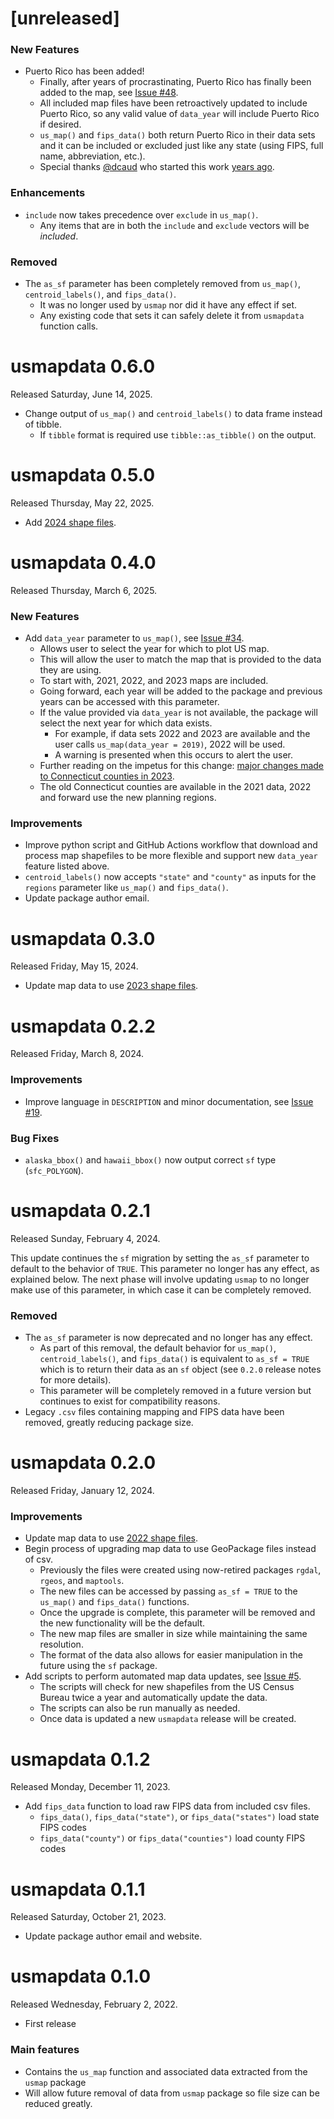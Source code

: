 # [unreleased]

### New Features
* Puerto Rico has been added!
  * Finally, after years of procrastinating, Puerto Rico has finally been added to the map, see [Issue #48](https://github.com/pdil/usmapdata/issues/48).
  * All included map files have been retroactively updated to include Puerto Rico, so any valid value of `data_year` will include Puerto Rico if desired.
  * `us_map()` and `fips_data()` both return Puerto Rico in their data sets and it can be included or excluded just like any state (using FIPS, full name, abbreviation, etc.).
  * Special thanks [@dcaud](https://github.com/dcaud) who started this work [years ago](https://github.com/pdil/usmap/pull/34).

### Enhancements
* `include` now takes precedence over `exclude` in `us_map()`.
  * Any items that are in both the `include` and `exclude` vectors will be _included_.

### Removed
* The `as_sf` parameter has been completely removed from `us_map()`, `centroid_labels()`, and `fips_data()`.
  * It was no longer used by `usmap` nor did it have any effect if set.
  * Any existing code that sets it can safely delete it from `usmapdata` function calls.

# usmapdata 0.6.0
Released Saturday, June 14, 2025.

* Change output of `us_map()` and `centroid_labels()` to data frame instead of tibble.
  * If `tibble` format is required use `tibble::as_tibble()` on the output.

# usmapdata 0.5.0
Released Thursday, May 22, 2025.

* Add [2024 shape files](https://www.census.gov/geographies/mapping-files/time-series/geo/cartographic-boundary.2024.html#list-tab-1883739534).

# usmapdata 0.4.0
Released Thursday, March 6, 2025.

### New Features
* Add `data_year` parameter to `us_map()`, see [Issue #34](https://github.com/pdil/usmapdata/issues/34).
  * Allows user to select the year for which to plot US map.
  * This will allow the user to match the map that is provided to the data they are using.
  * To start with, 2021, 2022, and 2023 maps are included.
  * Going forward, each year will be added to the package and previous years can be accessed with this parameter.
  * If the value provided via `data_year` is not available, the package will select the next year for which data exists.
    * For example, if data sets 2022 and 2023 are available and the user calls `us_map(data_year = 2019)`, 2022 will be used.
    * A warning is presented when this occurs to alert the user.
  * Further reading on the impetus for this change: [major changes made to Connecticut counties in 2023](https://www.ctinsider.com/projects/2023/ct-planning-regions/).
  * The old Connecticut counties are available in the 2021 data, 2022 and forward use the new planning regions.

### Improvements
* Improve python script and GitHub Actions workflow that download and process map shapefiles to be more flexible and support new `data_year` feature listed above.
* `centroid_labels()` now accepts `"state"` and `"county"` as inputs for the `regions` parameter like `us_map()` and `fips_data()`.
* Update package author email.

# usmapdata 0.3.0
Released Friday, May 15, 2024.

* Update map data to use [2023 shape files](https://www.census.gov/geographies/mapping-files/time-series/geo/cartographic-boundary.2023.html#list-tab-1883739534).

# usmapdata 0.2.2
Released Friday, March 8, 2024.

### Improvements
* Improve language in `DESCRIPTION` and minor documentation, see [Issue #19](https://github.com/pdil/usmapdata/issues/19).

### Bug Fixes
* `alaska_bbox()` and `hawaii_bbox()` now output correct `sf` type (`sfc_POLYGON`).

# usmapdata 0.2.1
Released Sunday, February 4, 2024.

This update continues the `sf` migration by setting the `as_sf` parameter to default to the behavior of `TRUE`. This parameter no longer has any effect, as explained below. The next phase will involve updating `usmap` to no longer make use of this parameter, in which case it can be completely removed.

### Removed
* The `as_sf` parameter is now deprecated and no longer has any effect.
  * As part of this removal, the default behavior for `us_map()`, `centroid_labels()`, and `fips_data()` is equivalent to `as_sf = TRUE` which is to return their data as an `sf` object (see `0.2.0` release notes for more details).
  * This parameter will be completely removed in a future version but continues to exist for compatibility reasons.
* Legacy `.csv` files containing mapping and FIPS data have been removed, greatly reducing package size.

# usmapdata 0.2.0
Released Friday, January 12, 2024.

### Improvements
* Update map data to use [2022 shape files](https://www.census.gov/geographies/mapping-files/time-series/geo/cartographic-boundary.2022.html#list-tab-1883739534).
* Begin process of upgrading map data to use GeoPackage files instead of csv.
  * Previously the files were created using now-retired packages `rgdal`, `rgeos`, and `maptools`.
  * The new files can be accessed by passing `as_sf = TRUE` to the `us_map()` and `fips_data()` functions.
  * Once the upgrade is complete, this parameter will be removed and the new functionality will be the default.
  * The new map files are smaller in size while maintaining the same resolution.
  * The format of the data also allows for easier manipulation in the future using the `sf` package.
* Add scripts to perform automated map data updates, see [Issue #5](https://github.com/pdil/usmapdata/issues/5).
  * The scripts will check for new shapefiles from the US Census Bureau twice a year and automatically update the data.
  * The scripts can also be run manually as needed.
  * Once data is updated a new `usmapdata` release will be created.

# usmapdata 0.1.2
Released Monday, December 11, 2023.

* Add `fips_data` function to load raw FIPS data from included csv files.
    * `fips_data()`, `fips_data("state")`, or `fips_data("states")` load state FIPS codes
    * `fips_data("county")` or `fips_data("counties")` load county FIPS codes

# usmapdata 0.1.1
Released Saturday, October 21, 2023.

* Update package author email and website.

# usmapdata 0.1.0
Released Wednesday, February 2, 2022.

* First release

### Main features

* Contains the `us_map` function and associated data extracted from the `usmap` package
* Will allow future removal of data from `usmap` package so file size can be reduced greatly.
